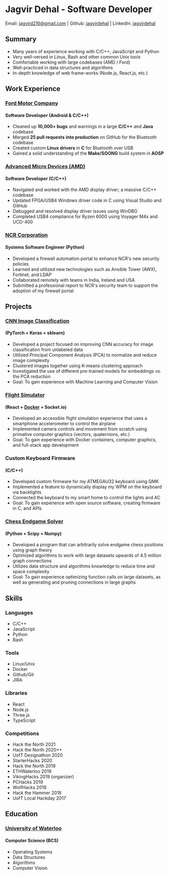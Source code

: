 # Jagvir Dehal - Software Developer
Email: jagvird216@gmail.com | Github: [jagvirdehal](https://github.com/jagvirdehal) | LinkedIn: [jagvirdehal](https://linkedin.com/in/jagvirdehal/)

## Summary
- Many years of experience working with C/C++, JavaScript and Python
- Very well-versed in Linux, Bash and other common Unix tools
- Comfortable working with large codebases (AMD / Ford)
- Well-practiced in data structures and algorithms
- In-depth knowledge of web frame-works (Node.js, React.js, etc.)

## Work Experience

### [Ford Motor Company](https://ford.com/)
#### Software Developer (Android & C/C++)
- Cleaned up **10,000+ bugs** and warnings in a large **C/C++** and **Java** codebase
- Merged **25 pull requests** **into production** on GitHub for the Bluetooth codebase
- Created custom **Linux drivers** in **C** for Bluetooth over USB
- Gained a solid understanding of the **Make/SOONG** build system in **AOSP**

### [Advanced Micro Devices (AMD)](https://amd.com/)
#### Software Developer (C/C++)
- Navigated and worked with the AMD display driver; a massive C/C++ codebase
- Updated FPGA/USB4 Windows driver code in C using Visual Studio and GitHub
- Debugged and resolved display driver issues using WinDBG
- Completed USB4 compliance for Ryzen 6000 using Voyager M4x and UCD-400

### [NCR Corporation](https://www.ncr.com/)
#### Systems Software Engineer (Python)
- Developed a firewall automation portal to enhance NCR's new security policies
- Learned and utilized new technologies such as Ansible Tower (AWX), Fortinet, and LDAP
- Collaborated remotely with teams in India, Ireland and USA
- Submitted a professional report to NCR's security team to support the adoption of my firewall portal


## Projects

### [CNN Image Classification](https://github.com/jagvirdehal/CNN-imager)
#### (PyTorch + Keras + sklearn)
- Developed a project focused on improving CNN accuracy for image classification from unlabeled data
- Utilized Principal Component Analysis (PCA) to normalize and reduce image complexity
- Clustered images together using K-means clustering approach
- Investigated the use of different pre-trained models for embeddings vs. the PCA reduction
- Goal: To gain experience with Machine Learning and Computer Vision

### [Flight Simulator](https://github.com/jagvirdehal/flight-sim)
#### (React + [Docker](https://hub.docker.com/repository/docker/jdehal/flight-sim/general) + Socket.io)
- Developed an accessible flight simulation experience that uses a smartphone accelerometer to control the airplane
- Implemented camera controls and movement from scratch using primative computer graphics (vectors, quaternions, etc.)
- Goal: To gain experience with Docker containers, computer graphics, and full-stack app development

### Custom Keyboard Firmware
#### (C/C++)
- Developed custom firmware for my ATMEGAU32 keyboard using QMK
- Implemented a feature to dynamically display my WPM on the keyboard via backlights
- Connected the keyboard to my smart home to control the lights and AC
- Goal: To gain experience with open source software, creating firmware in C, and APIs

### [Chess Endgame Solver](https://github.com/jagvirdehal/chess)
#### (Python + Scipy + Numpy)
- Developed a program that can arbitrarily solve endgame chess positions using graph theory
- Optimized algorithms to work with large datasets upwards of 4.5 million graph connections
- Utilizes data structure and algorithms knowledge to reduce time and space complexity
- Goal: To gain experience optimizing function calls on large datasets, as well as generating and pruning connections in large graphs

## Skills

### Languages
- C/C++
- JavaScript
- Python
- Bash

### Tools
- Linux/Unix
- Docker
- Github/Git
- JIRA

### Libraries
- React
- Node.js
- Three.js
- TypeScript

### Competitions
- Hack the North 2021
- Hack the North 2020++
- UofT Designathon 2020
- StarterHacks 2020
- Hack the North 2019
- ETHWaterloo 2019
- VikingHacks 2019 (organizer)
- PCHacks 2019
- WolfHacks 2018
- Hack the Hammer 2018
- UofT Local Hackday 2017

## Education
### [University of Waterloo](https://uwaterloo.ca/)
#### Computer Science (BCS)
- Operating Systems
- Data Structures
- Algorithms
- Computer Vision

